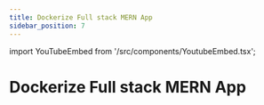 ```yaml
---
title: Dockerize Full stack MERN App
sidebar_position: 7
---
```


import YouTubeEmbed from '/src/components/YoutubeEmbed.tsx';

# Dockerize Full stack MERN App

<YouTubeEmbed videoId="fCHJnefqE1w" />
